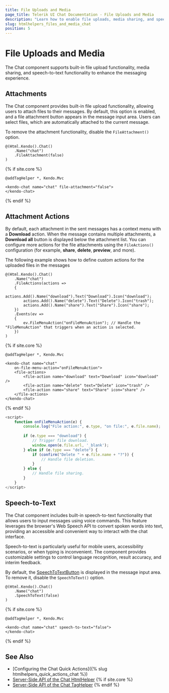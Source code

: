 ```yaml
---
title: File Uploads and Media
page_title: Telerik UI Chat Documentation - File Uploads and Media
description: "Learn how to enable file uploads, media sharing, and speech-to-text functionality in the Telerik UI for {{ site.framework }} Chat component."
slug: htmlhelpers_files_and_media_chat
position: 5
---
```


# File Uploads and Media

The Chat component supports built-in file upload functionality, media sharing, and speech-to-text functionality to enhance the messaging experience.

## Attachments

The Chat component provides built-in file upload functionality, allowing users to attach files to their messages. By default, this option is enabled, and a file attachment button appears in the message input area. Users can select files, which are automatically attached to the current message. 

To remove the attachment functionality, disable the `FileAttachment()` option.

```HtmlHelper
@(Html.Kendo().Chat()
    .Name("chat")
    .FileAttachment(false)
)
```
{% if site.core %}
```TagHelper
@addTagHelper *, Kendo.Mvc

<kendo-chat name="chat" file-attachment="false">
</kendo-chat>
```
{% endif %}

## Attachment Actions

By default, each attachment in the sent messages has a context menu with a **Download** action. When the message contains multiple attachments, a **Download all** button is displayed below the attachment list.
You can configure more actions for the file attachments using the `FileActions()` configuration (for example, **share**, **delete**, **preview**, and more). 

The following example shows how to define custom actions for the uploaded files in the messages

```HtmlHelper
@(Html.Kendo().Chat()
    .Name("chat")
    .FileActions(actions =>
    {
        actions.Add().Name("download").Text("Download").Icon("download");
        actions.Add().Name("delete").Text("Delete").Icon("trash");
        actions.Add().Name("share").Text("Share").Icon("share");
    })
    .Events(ev =>
    {
        ev.FileMenuAction("onFileMenuAction"); // Handle the "FileMenuAction" that triggers when an action is selected.
    })
)
```
{% if site.core %}
```TagHelper
@addTagHelper *, Kendo.Mvc

<kendo-chat name="chat" 
    on-file-menu-action="onFileMenuAction">
    <file-actions>
        <file-action name="download" text="Download" icon="download" />
        <file-action name="delete" text="Delete" icon="trash" />
        <file-action name="share" text="Share" icon="share" />
    </file-actions>
</kendo-chat>
```
{% endif %}
```JavaScript Scripts
<script> 
    function onFileMenuAction(e) {
        console.log("File action:", e.type, "on file:", e.file.name);
        
        if (e.type === "download") {
            // Trigger file download.
            window.open(e.file.url, '_blank');
        } else if (e.type === "delete") {
            if (confirm("Delete " + e.file.name + "?")) {
                // Handle file deletion.
            }
        } else {
            // Handle file sharing.
        }
    }
</script>
```

## Speech-to-Text

The Chat component includes built-in speech-to-text functionality that allows users to input messages using voice commands. This feature leverages the browser's Web Speech API to convert spoken words into text, providing an accessible and convenient way to interact with the chat interface.

Speech-to-text is particularly useful for mobile users, accessibility scenarios, or when typing is inconvenient. The component provides customizable settings to control language recognition, result accuracy, and interim feedback.

By default, the [SpeechToTextButton](slug:htmlhelpers_overview_speechtotextbutton) is displayed in the message input area. To remove it, disable the `SpeechToText()` option.

```HtmlHelper
@(Html.Kendo().Chat()
    .Name("chat")
    .SpeechToText(false)
)
```
{% if site.core %}
```TagHelper
@addTagHelper *, Kendo.Mvc

<kendo-chat name="chat" speech-to-text="false">
</kendo-chat>
```
{% endif %}

## See Also

* [Configuring the Chat Quick Actions]({% slug htmlhelpers_quick_actions_chat %})
* [Server-Side API of the Chat HtmlHelper](/api/chat)
{% if site.core %}
* [Server-Side API of the Chat TagHelper](/api/taghelpers/chat)
{% endif %}